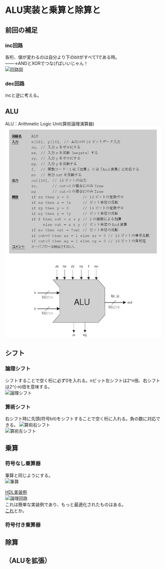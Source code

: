 # ALU実装と乗算と除算と
## 前回の補足
### inc回路
各桁、値が変わるのは自分より下のbitがすべて1である時。  
    ――→ANDとXORでつなげばいいじゃん！  
![回路図](./img/)  
  
### dec回路
incと逆に考える。  

## ALU
ALU：Arithmetic Logic Unit(算術論理演算器)  
![ALU](./img/alu.png)

## シフト
### 論理シフト
シフトすることで空く桁に必ず0を入れる。nビット左シフトは2^n倍、右シフトは2^(-n)倍を意味する。  
![論理シフト](./img/)  
### 算術シフト
右シフト時に先頭(符号bit)をシフトすることで空く桁に入れる。負の数に対応できる。 
![算術右シフト](./img/)  
![算術左シフト](./img/)
### 

## 乗算
### 符号なし乗算器
筆算と同じようにする。  
![筆算](./img/)  
  
[HDL実装例](https://github.com/NeM-T/hdl_practice/blob/master/multiplier/multiplier2.sv)  
![論理回路](./img/)  
これは簡単な実装例であり、もっと最適化されたものはある。  
[これ](http://kivantium.hateblo.jp/entry/2016/12/08/000000)とか。  
  
### 符号付き乗算器

## 除算

## （ALUを拡張）
